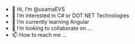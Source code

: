- 👋 Hi, I’m @usamaEVS
- 👀 I’m interested in C# or DOT NET Technologies
- 🌱 I’m currently learning Angular
- 💞️ I’m looking to collaborate on ...
- 📫 How to reach me ...

<!---
usamaEVS/usamaEVS is a ✨ special ✨ repository because its `README.md` (this file) appears on your GitHub profile.
You can click the Preview link to take a look at your changes.
--->
